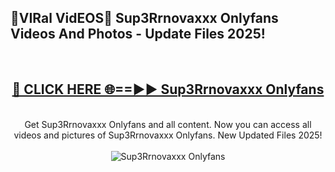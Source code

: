 <h2>🔴VIRal VidEOS🔴 Sup3Rrnovaxxx Onlyfans Videos And Photos - Update Files 2025!</h2>
<br>
<div align="center">
<h2><a href="https://virallinks.top/odZfE0" rel="nofollow">🔴 CLICK HERE 🌐==►► Sup3Rrnovaxxx Onlyfans</a></h2>
<br>
Get Sup3Rrnovaxxx Onlyfans and all content. Now you can access all videos and pictures of Sup3Rrnovaxxx Onlyfans. New Updated Files 2025!
<br>
<br>
<a href="https://virallinks.top/odZfE0" rel="nofollow" data-target="animated-image.originalLink"><img src="https://i.imgur.com/dJHk4Zq.gif)" alt="Sup3Rrnovaxxx Onlyfans" style="max-width: 100%; display: inline-block;" data-target="animated-image.originalImage"></a>
</div>
<br>
